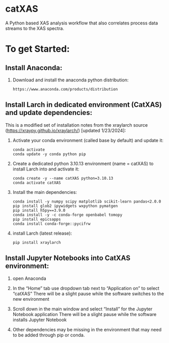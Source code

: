 # catXAS

A Python based XAS analysis workflow that also correlates process data streams to the XAS spectra.

# To get Started:
## Install Anaconda:
1.	Download and install the anaconda python distribution:

  	    https://www.anaconda.com/products/distribution 

## Install Larch in dedicated environment (CatXAS) and update dependencies:

This is a modified set of installation notes from the xraylarch source (https://xraypy.github.io/xraylarch/) [updated 1/23/2024]:

1.	Activate your conda environment (called base by default) and update it:

        conda activate
        conda update -y conda python pip

2.	Create a dedicated python 3.10.13 environment (name = catXAS) to install Larch into and activate it:

        conda create -y --name catXAS python=3.10.13
        conda activate catXAS

3.	Install the main dependencies:

        conda install -y numpy scipy matplotlib scikit-learn pandas<2.0.0
  	    pip install glob2 ipywidgets wxpython pymatgen
  	    pip install h5py==3.9.0
  	    conda install -y -c conda-forge openbabel tomopy
  	    pip install epicsapps
  	    conda install conda-forge::pycifrw      

5.	install Larch (latest release):

  	    pip install xraylarch

## Install Jupyter Notebooks into CatXAS environment:

1.	open Anaconda

2.	In the “Home” tab use dropdown tab next to “Application on” to select “catXAS”
There will be a slight pause while the software switches to the new environment

3.	Scroll down in the main window and select “Install” for the Jupyter Notebook application
There will be a slight pause while the software installs Jupyter Notebook

4. Other dependencies may be missing in the environment that may need to be added through pip or conda.

